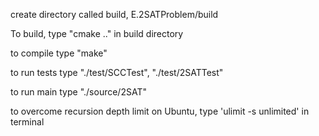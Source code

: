 create directory called build, E.2SATProblem/build 

To build, type "cmake .." in build directory

to compile type "make"

to run tests type "./test/SCCTest", "./test/2SATTest"

to run main type "./source/2SAT"

to overcome recursion depth limit on Ubuntu, type 'ulimit -s unlimited' in terminal